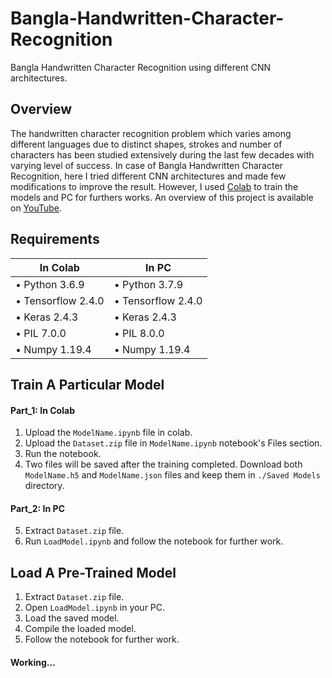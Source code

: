 # Bangla-Handwritten-Character-Recognition
Bangla Handwritten Character Recognition using different CNN architectures.

## Overview
The handwritten character recognition problem which varies among different languages due to distinct shapes, strokes and number of characters has been studied extensively during the last few decades with varying level of success. In case of Bangla Handwritten Character Recognition, here I tried different CNN architectures and made few modifications to improve the result. However, I used [Colab](https://colab.research.google.com/) to train the models and PC for furthers works. An overview of this project is available on [YouTube](https://www.youtube.com/watch?v=SvCAFmg2emI&ab_channel=MehediHasanBijoy).


## Requirements
| In Colab                | In PC                  |
| ------------------------|------------------------|
| • Python 3.6.9          | • Python 3.7.9         |
| • Tensorflow 2.4.0      | • Tensorflow 2.4.0     | 
| • Keras 2.4.3           | • Keras 2.4.3          | 
| • PIL 7.0.0             | • PIL 8.0.0            | 
| • Numpy 1.19.4          | • Numpy 1.19.4         |

## Train A Particular Model
#### Part_1: In Colab
1. Upload the `ModelName.ipynb` file in colab.
2. Upload the `Dataset.zip` file in `ModelName.ipynb` notebook's Files section. 
3. Run the notebook.
4. Two files will be saved after the training completed. Download both `ModelName.h5` and `ModelName.json` files and keep them in `./Saved Models` directory.
#### Part_2: In PC
5. Extract `Dataset.zip` file.
6. Run `LoadModel.ipynb` and follow the notebook for further work.

## Load A Pre-Trained Model
1. Extract `Dataset.zip` file.
2. Open `LoadModel.ipynb` in your PC.
3. Load the saved model.
4. Compile the loaded model.
5. Follow the notebook for further work.


#### Working...
